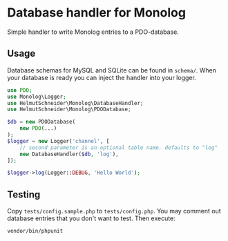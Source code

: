 # Database handler for Monolog
Simple handler to write Monolog entries to a PDO-database.

## Usage
Database schemas for MySQL and SQLite can be found in `schema/`.
When your database is ready you can inject the handler into your logger.

```php
use PDO;
use Monolog\Logger;
use HelmutSchneider\Monolog\DatabaseHandler;
use HelmutSchneider\Monolog\PDODatabase;

$db = new PDODatabase(
    new PDO(...)
);
$logger = new Logger('channel', [
    // second parameter is an optional table name. defaults to "log"
    new DatabaseHandler($db, 'log'),
]);

$logger->log(Logger::DEBUG, 'Hello World');

```

## Testing
Copy `tests/config.sample.php` to `tests/config.php`. You may comment out database entries that you don't want to test.
Then execute:
```shell
vendor/bin/phpunit
```

